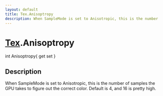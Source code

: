 ```yaml
---
layout: default
title: Tex.Anisoptropy
description: When SampleMode is set to Anisotropic, this is the number of samples the GPU takes to figure out the correct color. Default is 4, and 16 is pretty high.
---
```

# [Tex]({{site.url}}/Pages/Reference/Tex.html).Anisoptropy

<div class='signature' markdown='1'>
int Anisoptropy{ get set }
</div>

## Description
When SampleMode is set to Anisotropic, this is the number
of samples the GPU takes to figure out the correct color. Default
is 4, and 16 is pretty high.

